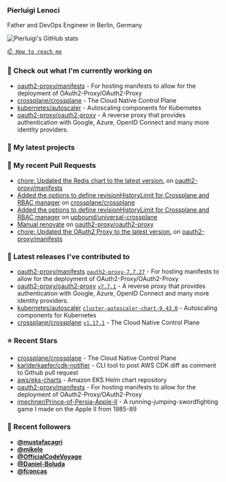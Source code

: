 ### Pierluigi Lenoci

Father and DevOps Engineer in Berlin, Germany

![Pierluigi's GitHub stats](https://github-readme-stats.vercel.app/api?username=pierluigilenoci&show=reviews,discussions_started,discussions_answered,prs_merged,prs_merged_percentage&show_icons=true&theme=trasparent&cache_seconds=86400)

[`📫 How to reach me`](https://about.me/pierluigi.lenoci)

### 👷 Check out what I'm currently working on

- [oauth2-proxy/manifests](https://github.com/oauth2-proxy/manifests) - For hosting manifests to allow for the deployment of OAuth2-Proxy/OAuth2-Proxy
- [crossplane/crossplane](https://github.com/crossplane/crossplane) - The Cloud Native Control Plane
- [kubernetes/autoscaler](https://github.com/kubernetes/autoscaler) - Autoscaling components for Kubernetes
- [oauth2-proxy/oauth2-proxy](https://github.com/oauth2-proxy/oauth2-proxy) - A reverse proxy that provides authentication with Google, Azure, OpenID Connect and many more identity providers.

### 🌱 My latest projects


### 🔨 My recent Pull Requests

- [chore: Updated the Redis chart to the latest version.](https://github.com/oauth2-proxy/manifests/pull/247) on [oauth2-proxy/manifests](https://github.com/oauth2-proxy/manifests)
- [Added the options to define revisionHistoryLimit for Crossplane and RBAC manager](https://github.com/crossplane/crossplane/pull/6013) on [crossplane/crossplane](https://github.com/crossplane/crossplane)
- [Added the options to define revisionHistoryLimit for Crossplane and RBAC manager](https://github.com/upbound/universal-crossplane/pull/484) on [upbound/universal-crossplane](https://github.com/upbound/universal-crossplane)
- [Manual renovate](https://github.com/oauth2-proxy/oauth2-proxy/pull/2814) on [oauth2-proxy/oauth2-proxy](https://github.com/oauth2-proxy/oauth2-proxy)
- [chore: Updated the OAuth2 Proxy to the latest version.](https://github.com/oauth2-proxy/manifests/pull/246) on [oauth2-proxy/manifests](https://github.com/oauth2-proxy/manifests)

### 🔭 Latest releases I've contributed to

- [oauth2-proxy/manifests](https://github.com/oauth2-proxy/manifests) [`oauth2-proxy-7.7.27`](https://github.com/oauth2-proxy/manifests/releases/tag/oauth2-proxy-7.7.27) - For hosting manifests to allow for the deployment of OAuth2-Proxy/OAuth2-Proxy
- [oauth2-proxy/oauth2-proxy](https://github.com/oauth2-proxy/oauth2-proxy) [`v7.7.1`](https://github.com/oauth2-proxy/oauth2-proxy/releases/tag/v7.7.1) - A reverse proxy that provides authentication with Google, Azure, OpenID Connect and many more identity providers.
- [kubernetes/autoscaler](https://github.com/kubernetes/autoscaler) [`cluster-autoscaler-chart-9.43.0`](https://github.com/kubernetes/autoscaler/releases/tag/cluster-autoscaler-chart-9.43.0) - Autoscaling components for Kubernetes
- [crossplane/crossplane](https://github.com/crossplane/crossplane) [`v1.17.1`](https://github.com/crossplane/crossplane/releases/tag/v1.17.1) - The Cloud Native Control Plane

### ⭐ Recent Stars

- [crossplane/crossplane](https://github.com/crossplane/crossplane) - The Cloud Native Control Plane
- [karlderkaefer/cdk-notifier](https://github.com/karlderkaefer/cdk-notifier) - CLI tool to post AWS CDK diff as comment to Github pull request
- [aws/eks-charts](https://github.com/aws/eks-charts) - Amazon EKS Helm chart repository
- [oauth2-proxy/manifests](https://github.com/oauth2-proxy/manifests) - For hosting manifests to allow for the deployment of OAuth2-Proxy/OAuth2-Proxy
- [jmechner/Prince-of-Persia-Apple-II](https://github.com/jmechner/Prince-of-Persia-Apple-II) - A running-jumping-swordfighting game I made on the Apple II from 1985-89

### 💖 Recent followers

- [**@mustafacagri**](https://github.com/mustafacagri)
- [**@mikelo**](https://github.com/mikelo)
- [**@OfficialCodeVoyage**](https://github.com/OfficialCodeVoyage)
- [**@Daniel-Boluda**](https://github.com/Daniel-Boluda)
- [**@fconcas**](https://github.com/fconcas)
